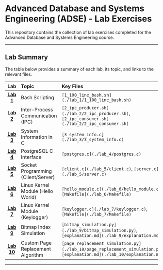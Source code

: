 
# Advanced Database and Systems Engineering (ADSE) - Lab Exercises

This repository contains the collection of lab exercises completed for the Advanced Database and Systems Engineering course.

---

## Lab Summary

The table below provides a summary of each lab, its topic, and links to the relevant files.

| Lab | Topic | Key Files |
|:---:|:---|:---|
| **[Lab 1](./lab_1/)** | Bash Scripting | `[1_100_line_bash.sh](./lab_1/1_100_line_bash.sh)` |
| **[Lab 2](./lab_2/)** | Inter-Process Communication (IPC) | `[2_ipc_producer.sh](./lab_2/2_ipc_producer.sh)`, `[2_ipc_consumer.sh](./lab_2/2_ipc_consumer.sh)` |
| **[Lab 3](./lab_3/)** | System Information in C | `[3_system_info.c](./lab_3/3_system_info.c)` |
| **[Lab 4](./lab_4/)** | PostgreSQL C Interface | `[postgres.c](./lab_4/postgres.c)` |
| **[Lab 5](./lab_5/)** | Socket Programming (Client/Server) | `[client.c](./lab_5/client.c)`, `[server.c](./lab_5/server.c)` |
| **[Lab 6](./lab_6/)** | Linux Kernel Module (Hello World) | `[hello_module.c](./lab_6/hello_module.c)`, `[Makefile](./lab_6/Makefile)` |
| **[Lab 7](./lab_7/)** | Linux Kernel Module (Keylogger) | `[keylogger.c](./lab_7/keylogger.c)`, `[Makefile](./lab_7/Makefile)` |
| **[Lab 9](./lab_9/)** | Bitmap Index Simulation | `[bitmap_simulation.py](./lab_9/bitmap_simulation.py)`, `[explanation.md](./lab_9/explanation.md)` |
| **[Lab 10](./lab_10/)**| Custom Page Replacement Algorithm | `[page_replacement_simulation.py](./lab_10/page_replacement_simulation.py)`, `[explanation.md](./lab_10/explanation.md)` |

---
